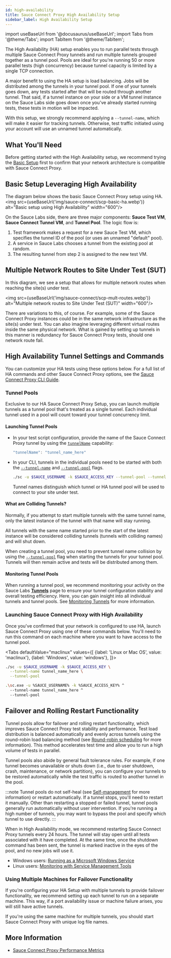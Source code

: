 ```yaml
---
id: high-availability
title: Sauce Connect Proxy High Availability Setup
sidebar_label: High Availability Setup
---
```


import useBaseUrl from '@docusaurus/useBaseUrl';
import Tabs from '@theme/Tabs';
import TabItem from '@theme/TabItem';

The High Availability (HA) setup enables you to run parallel tests through multiple Sauce Connect Proxy tunnels and run multiple tunnels grouped together as a tunnel pool. Pools are ideal for you're running 50 or more parallel tests (high concurrency) because tunnel capacity is limited by a single TCP connection.

A major benefit to using the HA setup is load balancing. Jobs will be distributed among the tunnels in your tunnel pool. If one of your tunnels goes down, any tests started after that will be routed through another tunnel. That said, if a tunnel instance on your side or a VM tunnel instance on the Sauce Labs side goes down once you've already started running tests, these tests in motion will be impacted.

With this setup, we strongly recommend applying a `--tunnel-name`, which will make it easier for tracking tunnels. Otherwise, test traffic initiated using your account will use an unnamed tunnel automatically.

## What You'll Need

Before getting started with the High Availability setup, we recommend trying the [Basic Setup](/secure-connections/sauce-connect/setup-configuration/basic-setup) first to confirm that your network architecture is compatible with Sauce Connect Proxy.

## Basic Setup Leveraging High Availability

The diagram below shows the basic Sauce Connect Proxy setup using HA.<br/><img src={useBaseUrl('img/sauce-connect/scp-basic-ha.webp')} alt="Basic setup using High Availability" width="600"/>

On the Sauce Labs side, there are three major components: **Sauce Test VM**, **Sauce Connect Tunnel VM**, and **Tunnel Pool**. The logic flow is:

1. Test framework makes a request for a new Sauce Test VM, which specifies the tunnel ID of the pool (or uses an unnamed "default" pool).
2. A service in Sauce Labs chooses a tunnel from the existing pool at random.
3. The resulting tunnel from step 2 is assigned to the new test VM.

## Multiple Network Routes to Site Under Test (SUT)

In this diagram, we see a setup that allows for multiple network routes when reaching the site(s) under test.

<img src={useBaseUrl('img/sauce-connect/scp-mult-routes.webp')} alt="Multiple network routes to Site Under Test (SUT)" width="600"/>

There are variations to this, of course. For example, some of the Sauce Connect Proxy instances could be in the same network infrastructure as the site(s) under test. You can also imagine leveraging different virtual routes inside the same physical network. What is gained by setting up tunnels in this manner is redundancy for Sauce Connect Proxy tests, should one network route fail.

## High Availability Tunnel Settings and Commands

You can customize your HA tests using these options below. For a full list of HA commands and other Sauce Connect Proxy options, see the [Sauce Connect Proxy CLI Guide](/dev/cli/sauce-connect-proxy).

### Tunnel Pools

Exclusive to our HA Sauce Connect Proxy Setup, you can launch multiple tunnels as a tunnel pool that's treated as a single tunnel. Each individual tunnel used in a pool will count toward your tunnel concurrency limit.

#### Launching Tunnel Pools

- In your test script configuration, provide the name of the Sauce Connect Proxy tunnel by using the [`tunnelName`](/secure-connections/sauce-connect/setup-configuration/basic-setup#using-tunnel-names) capability:
  ```java
  "tunnelName": "tunnel_name_here"
  ```
- In your CLI, tunnels in the individual pools need to be started with both the [`--tunnel-name`](/dev/cli/sauce-connect-proxy#--tunnel-name) and [`--tunnel-pool`](/dev/cli/sauce-connect-proxy#--tunnel-pool) flags.
  ```bash
  ./sc -u $SAUCE_USERNAME -k $SAUCE_ACCESS_KEY --tunnel-pool --tunnel-name $TUNNEL_NAME
  ```
  Tunnel names distinguish which tunnel or HA tunnel pool will be used to connect to your site under test.

#### What are Colliding Tunnels?

Normally, if you attempt to start multiple tunnels with the same tunnel name, only the latest instance of the tunnel with that name will stay running.

All tunnels with the same name started prior to the start of the latest instance will be considered colliding tunnels (tunnels with colliding names) and will shut down.

When creating a tunnel pool, you need to prevent tunnel name collision by using the [`--tunnel-pool`](/dev/cli/sauce-connect-proxy#--tunnel-pool) flag when starting the tunnels for your tunnel pool. Tunnels will then remain active and tests will be distributed among them.

#### Monitoring Tunnel Pools

When running a tunnel pool, we recommend monitoring your activity on the Sauce Labs [**Tunnels**](https://app.saucelabs.com/tunnels) page to ensure your tunnel configuration stability and overall testing efficiency. Here, you can gain insight into all individual tunnels and tunnel pools. See [Monitoring Tunnels](/secure-connections/sauce-connect/proxy-tunnels/#monitoring-tunnels) for more information.

### Launching Sauce Connect Proxy with High Availability

Once you've confirmed that your network is configured to use HA, launch Sauce Connect Proxy using one of these commands below. You'll need to run this command on each machine where you want to have access to the tunnel pool.

<Tabs
defaultValue="maclinux"
values={[
{label: 'Linux or Mac OS', value: 'maclinux'},
{label: 'Windows', value: 'windows'},
]}>

<TabItem value="maclinux">

```bash
./sc -u $SAUCE_USERNAME -k $SAUCE_ACCESS_KEY \
  --tunnel-name tunnel_name_here \
  --tunnel-pool
```

</TabItem>

<TabItem value="windows">

```bash
.\sc.exe -u %SAUCE_USERNAME% -k %SAUCE_ACCESS_KEY% ^
  --tunnel-name tunnel_name_here ^
  --tunnel-pool
```

</TabItem>
</Tabs>

## Failover and Rolling Restart Functionality

Tunnel pools allow for failover and rolling restart functionality, which improves Sauce Connect Proxy test stability and performance. Test load distribution is balanced automatically and evenly across tunnels using the round-robin load balancing method (see [Round-robin scheduling](https://en.wikipedia.org/wiki/Round-robin_scheduling) for more information). This method accelerates test time and allow you to run a high volume of tests in parallel.

Tunnel pools also abide by general fault tolerance rules. For example, if one tunnel becomes unavailable or shuts down (i.e., due to user shutdown, crash, maintenance, or network partition), you can configure your tunnels to be restored automatically while the test traffic is routed to another tunnel in the pool.

:::note
Tunnel pools do not self-heal (see [Self-management](<https://en.wikipedia.org/wiki/Self-management_(computer_science)>) for more information) or restart automatically. If a tunnel stops, you'll need to restart it manually. Other than restarting a stopped or failed tunnel, tunnel pools generally run automatically without user intervention. If you're running a high number of tunnels, you may want to bypass the pool and specify which tunnel to use directly.
:::

When in High Availability mode, we recommend restarting Sauce Connect Proxy tunnels every 24 hours. The tunnel will stay open until all tests associated with it have completed. At the same time, once the shutdown command has been sent, the tunnel is marked inactive in the eyes of the pool, and no new jobs will use it.

- Windows users: [Running as a Microsoft Windows Service](/secure-connections/sauce-connect/proxy-tunnels/#running-nssm-for-windows)
- Linux users: [Monitoring with Service Management Tools](/secure-connections/sauce-connect/proxy-tunnels/#service-management-tools)

### Using Multiple Machines for Failover Functionality

If you're configuring your HA Setup with multiple tunnels to provide failover functionality, we recommend setting up each tunnel to run on a separate machine. This way, if a port availability issue or machine failure arises, you will still have active tunnels.

If you're using the same machine for multiple tunnels, you should start Sauce Connect Proxy with unique log file names.

## More Information

- [Sauce Connect Proxy Performance Metrics](/secure-connections/sauce-connect/proxy-tunnels/#improving-sauce-connect-proxy-performance)
